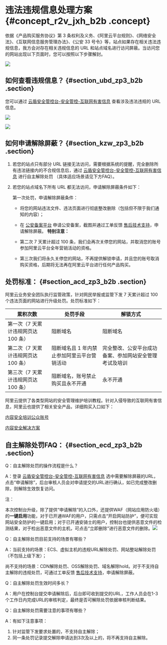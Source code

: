 # 违法违规信息处理方案 {#concept_r2v_jxh_b2b .concept}

依据《产品购买服务协议》第 3 条权利及义务、《阿里云平台规则》、《网络安全法》、《互联网信息服务管理办法》、《公安 33 号令》等，站点如果存在相关违法违规信息，我方会对存在相关违规信息的 URL 和站点域名进行访问屏蔽。当访问您的网站出现以下页面时，您可以按照以下步骤解封。

![](http://static-aliyun-doc.oss-cn-hangzhou.aliyuncs.com/assets/img/14617/6091_zh-CN.png)

## 如何查看违规信息？ {#section_ubd_zp3_b2b .section}

您可以通过 [云盾安全管控台-安全管控-互联网有害信息](https://yundun.console.aliyun.com/?p=sc&target=sc.fine#/sc/fine) 查看涉及违法违规的 URL 信息。

![](http://static-aliyun-doc.oss-cn-hangzhou.aliyuncs.com/assets/img/14617/6092_zh-CN.png)

![](http://static-aliyun-doc.oss-cn-hangzhou.aliyuncs.com/assets/img/14617/6093_zh-CN.png)

## 如何申请解除屏蔽？ {#section_kzw_zp3_b2b .section}

1.  若您的站点只有部分 URL 链接无法访问，需要根据系统的提醒，完全删除所有违法链接内的不合规信息后，通过 [云盾安全管控台-安全管控-互联网有害信息](https://yundun.console.aliyun.com/?p=sc&target=sc.fine#/sc/fine) 进行自主解除处罚 （具体适应场景请见下方FAQ）。
2.  若您的站点域名下所有 URL 都无法访问，申请解除屏蔽条件如下：

    第一次处罚，申请解除屏蔽条件：

    -   将您的网站违法文件、违法页面进行彻底整改删除（包括但不限于我们通知的内容）；
    -   在 [公安备案平台](http://www.beian.gov.cn/) 申请公安备案，截图并通过工单反馈 [售后技术支持](https://selfservice.console.aliyun.com/ticket/createIndex.htm)，申请解除屏蔽。
    **特别注意：**

    -   第二次 7 天累计超过 100 条，我们会再次关停您的网站，并取消您的账号参加阿里云平台全年营销活动的资格。
    -   第三次我们将永久关停您的网站，不再提供解锁申请，并且您的账号取消购买资格，后期将无法再在阿里云平台进行任何产品购买。

## 处罚标准： {#section_acd_zp3_b2b .section}

阿里云业务安全团队执行监管政策，针对网民举报或监管下发 7 天累计超过 100 个违法页面的网站进行升级处罚。处罚标准如下：

|累积次数|处罚手段|解锁方式|
|----|----|----|
|第一次（7 天累计违规网页达 100 条）|阻断域名|阻断域名|
|第二次（7 天累计违规网页达 100 条）|阻断域名且 1 年内禁止参加阿里云平台营销活动|完全整改、公安平台成功备案、参加网站安全管理考试及培训|
|第三次（7 天累计违规网页达 100 条）|阻断域名，账号禁止购买且永不开通|永不开通|

阿里云提供了各类型网站的安全管理维护培训教程。针对入侵导致的互联网有害信息，阿里云也提供了相关安全产品，详细购买入口如下：

[内容安全培训公众账号](https://yq.aliyun.com/teams/86?spm=0.0.0.0.IHhsgf)

[内容安全解决方案](https://promotion.aliyun.com/ntms/act/yunduncontent.html)

## 自主解除处罚FAQ： {#section_ecd_zp3_b2b .section}

Q：自主解除处罚的操作流程是什么？

A：登录 [云盾安全管控台-安全管控-互联网有害信息](https://yundun.console.aliyun.com/?p=sc&target=sc.fine#/sc/fine) 选中需要解除屏蔽的URL，点击“申请解除”，后台审核人员会对申请提交的URL进行确认，如已完成整改删除，则解除生效恢复访问。

注：

本次控制台升级，除了提供“申请解除”的入口外，还提供WAF（网站应用防火墙）的**一键启用**功能，对于已开通WAF的用户，只需点击“开启网站防护”，便可实现网站安全防护的一键启用；对于已开通安骑士的用户，控制台也提供恶意文件的检测结果，对于检出恶意文件的主机，可点击“立即删除”进行恶意文件的删除。![](http://static-aliyun-doc.oss-cn-hangzhou.aliyuncs.com/assets/img/14617/6094_zh-CN.png)

Q：自主解除处罚目前支持的场景有哪些？

A：当前支持的场景：ECS、虚拟主机的违规URL解除处罚、网站整站解除处罚（不包括上级下发）；

尚不支持的场景：CDN解除处罚、OSS解除处罚、域名解除hold。对于不支持自主解除的违规处罚，可通过工单反馈 [售后技术支持](https://selfservice.console.aliyun.com/ticket/createIndex)，申请解除屏蔽。

Q：自主解除处罚生效时间多长？

A：用户在控制台提交申请解除后，后台即可收到提交的URL，工作人员会在1-3个工作日内完成URL的审核判定，最终是否可解除处罚依据审核判断结果。

Q：自主解除处罚需要注意的事项有哪些？

A：有如下注意事项：

1.  针对监管下发要求处置的，不支持自主解除；
2.  同一条处罚记录提交解除申请达到3次及以上的，将不再支持自主解除。

